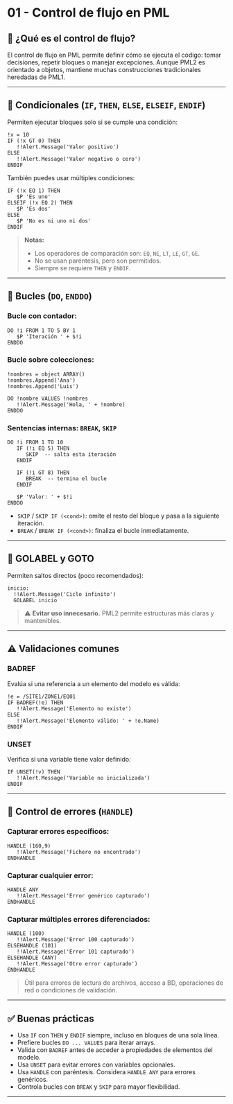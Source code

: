 # 01 - Control de flujo en PML

## 🧭 ¿Qué es el control de flujo?

El control de flujo en PML permite definir cómo se ejecuta el código: tomar decisiones, repetir bloques o manejar excepciones. Aunque PML2 es orientado a objetos, mantiene muchas construcciones tradicionales heredadas de PML1.

---

## 🔁 Condicionales (`IF`, `THEN`, `ELSE`, `ELSEIF`, `ENDIF`)

Permiten ejecutar bloques solo si se cumple una condición:

```pml
!x = 10
IF (!x GT 0) THEN
   !!Alert.Message('Valor positivo')
ELSE
   !!Alert.Message('Valor negativo o cero')
ENDIF
```

También puedes usar múltiples condiciones:

```pml
IF (!x EQ 1) THEN
   $P 'Es uno'
ELSEIF (!x EQ 2) THEN
   $P 'Es dos'
ELSE
   $P 'No es ni uno ni dos'
ENDIF
```

> **Notas:**
> - Los operadores de comparación son: `EQ`, `NE`, `LT`, `LE`, `GT`, `GE`.
> - No se usan paréntesis, pero son permitidos.
> - Siempre se requiere `THEN` y `ENDIF`.

---

## 🔂 Bucles (`DO`, `ENDDO`)

### Bucle con contador:

```pml
DO !i FROM 1 TO 5 BY 1
   $P 'Iteración ' + $!i
ENDDO
```

### Bucle sobre colecciones:

```pml
!nombres = object ARRAY()
!nombres.Append('Ana')
!nombres.Append('Luis')

DO !nombre VALUES !nombres
   !!Alert.Message('Hola, ' + !nombre)
ENDDO
```

### Sentencias internas: `BREAK`, `SKIP`

```pml
DO !i FROM 1 TO 10
   IF (!i EQ 5) THEN
      SKIP  -- salta esta iteración
   ENDIF

   IF (!i GT 8) THEN
      BREAK  -- termina el bucle
   ENDIF

   $P 'Valor: ' + $!i
ENDDO
```

- `SKIP` / `SKIP IF (<cond>)`: omite el resto del bloque y pasa a la siguiente iteración.
- `BREAK` / `BREAK IF (<cond>)`: finaliza el bucle inmediatamente.

---

## 🔁 GOLABEL y GOTO

Permiten saltos directos (poco recomendados):

```pml
inicio:
  !!Alert.Message('Ciclo infinito')
  GOLABEL inicio
```

> ⚠️ **Evitar uso innecesario.** PML2 permite estructuras más claras y mantenibles.

---

## ⚠️ Validaciones comunes

### BADREF

Evalúa si una referencia a un elemento del modelo es válida:

```pml
!e = /SITE1/ZONE1/EQ01
IF BADREF(!e) THEN
   !!Alert.Message('Elemento no existe')
ELSE
   !!Alert.Message('Elemento válido: ' + !e.Name)
ENDIF
```

### UNSET

Verifica si una variable tiene valor definido:

```pml
IF UNSET(!v) THEN
   !!Alert.Message('Variable no inicializada')
ENDIF
```

---

## 🧪 Control de errores (`HANDLE`)

### Capturar errores específicos:

```pml
HANDLE (160,9)
   !!Alert.Message('Fichero no encontrado')
ENDHANDLE
```

### Capturar cualquier error:

```pml
HANDLE ANY
   !!Alert.Message('Error genérico capturado')
ENDHANDLE
```

### Capturar múltiples errores diferenciados:

```pml
HANDLE (100)
   !!Alert.Message('Error 100 capturado')
ELSEHANDLE (101)
   !!Alert.Message('Error 101 capturado')
ELSEHANDLE (ANY)
   !!Alert.Message('Otro error capturado')
ENDHANDLE
```

> Útil para errores de lectura de archivos, acceso a BD, operaciones de red o condiciones de validación.

---

## ✅ Buenas prácticas

- Usa `IF` con `THEN` y `ENDIF` siempre, incluso en bloques de una sola línea.
- Prefiere bucles `DO ... VALUES` para iterar arrays.
- Valida con `BADREF` antes de acceder a propiedades de elementos del modelo.
- Usa `UNSET` para evitar errores con variables opcionales.
- Usa `HANDLE` con paréntesis. Considera `HANDLE ANY` para errores genéricos.
- Controla bucles con `BREAK` y `SKIP` para mayor flexibilidad.

---
